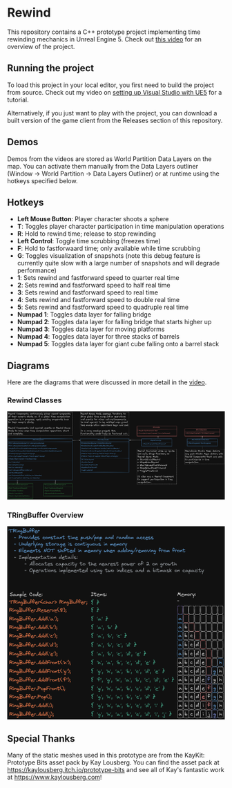 # Rewind
This repository contains a C++ prototype project implementing time rewinding mechanics in Unreal Engine 5. Check out [this video](https://www.youtube.com/watch?v=Y0SQuojLbxQ) for an overview of the project.

## Running the project
To load this project in your local editor, you first need to build the project from source. Check out my video on [setting up Visual Studio with UE5](https://youtu.be/HQDskHVw1to?si=ZjCnBW8VtGosY5xw) for a tutorial.

Alternatively, if you just want to play with the project, you can download a built version of the game client from the Releases section of this repository.

## Demos
Demos from the videos are stored as World Partition Data Layers on the map. You can activate them manually from the Data Layers outliner (Window -> World Partition -> Data Layers Outliner) or at runtime using the hotkeys specified below.

## Hotkeys
- **Left Mouse Button**: Player character shoots a sphere
- **T**: Toggles player character participation in time manipulation operations
- **R**: Hold to rewind time; release to stop rewinding
- **Left Control**: Toggle time scrubbing (freezes time)
- **F**: Hold to fastforwaard time; only available while time scrubbing
- **G**: Toggles visualization of snapshots (note this debug feature is currently quite slow with a large number of snapshots and will degrade performance)
- **1**: Sets rewind and fastforward speed to quarter real time
- **2**: Sets rewind and fastforward speed to half real time
- **3**: Sets rewind and fastforward speed to real time
- **4**: Sets rewind and fastforward speed to double real time
- **5**: Sets rewind and fastforward speed to quadruple real time
- **Numpad 1**: Toggles data layer for falling bridge
- **Numpad 2**: Toggles data layer for falling bridge that starts higher up
- **Numpad 3**: Toggles data layer for moving platforms
- **Numpad 4**: Toggles data layer for three stacks of barrels
- **Numpad 5**: Toggles data layer for giant cube falling onto a barrel stack

## Diagrams
Here are the diagrams that were discussed in more detail in the [video](https://www.youtube.com/watch?v=Y0SQuojLbxQ).

### Rewind Classes
![Architecture Diagram](Documentation/Architecture.png)

### TRingBuffer Overview
![TRingBuffer Overview](Documentation/TRingBuffer.png)

## Special Thanks
Many of the static meshes used in this prototype are from the KayKit: Prototype Bits asset pack by Kay Lousberg. You can find the asset pack at https://kaylousberg.itch.io/prototype-bits and see all of Kay's fantastic work at https://www.kaylousberg.com!
